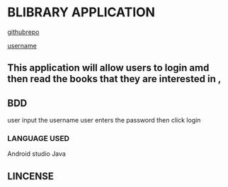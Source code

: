 # BLIBRARY APPLICATION
[githubrepo](https://github.com/uwitonzebrendah/Blibrary)

[username](uwitonzebrendah
)
## This application will allow users to login amd then read the books that they are interested in ,
 
## BDD
user input the username
user enters the password
then click login

### LANGUAGE USED
 Android studio
 Java

## LINCENSE


